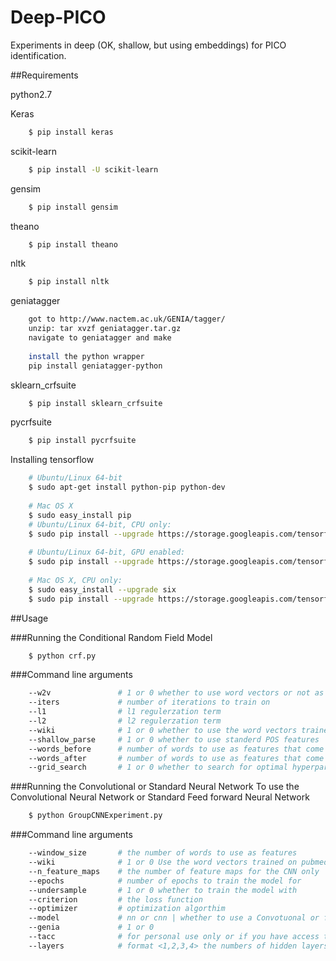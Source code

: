 # Deep-PICO

Experiments in deep (OK, shallow, but using embeddings) for PICO identification.

##Requirements

python2.7

Keras
```bash
    $ pip install keras
```

scikit-learn
```bash
    $ pip install -U scikit-learn
```
gensim
```bash
    $ pip install gensim
```
theano
```bash
    $ pip install theano
```
nltk
```bash
    $ pip install nltk
```
geniatagger
```bash
    got to http://www.nactem.ac.uk/GENIA/tagger/
    unzip: tar xvzf geniatagger.tar.gz
    navigate to geniatagger and make
    
    install the python wrapper
    pip install geniatagger-python
```
sklearn_crfsuite
```bash
    $ pip install sklearn_crfsuite
```
pycrfsuite
```bash
    $ pip install pycrfsuite
```


Installing tensorflow
```bash
    # Ubuntu/Linux 64-bit
    $ sudo apt-get install python-pip python-dev
    
    # Mac OS X
    $ sudo easy_install pip
    # Ubuntu/Linux 64-bit, CPU only:
    $ sudo pip install --upgrade https://storage.googleapis.com/tensorflow/linux/cpu/tensorflow-0.7.1-cp27-none-linux_x86_64.whl
    
    # Ubuntu/Linux 64-bit, GPU enabled:
    $ sudo pip install --upgrade https://storage.googleapis.com/tensorflow/linux/gpu/tensorflow-0.7.1-cp27-none-linux_x86_64.whl
    
    # Mac OS X, CPU only:
    $ sudo easy_install --upgrade six
    $ sudo pip install --upgrade https://storage.googleapis.com/tensorflow/mac/tensorflow-0.7.1-cp27-none-any.whl
```

##Usage

###Running the Conditional Random Field Model
```bash
    $ python crf.py 
```

###Command line arguments 
```bash
    --w2v               # 1 or 0 whether to use word vectors or not as features
    --iters             # number of iterations to train on    
    --l1                # l1 regulerzation term
    --l2                # l2 regulerzation term
    --wiki              # 1 or 0 whether to use the word vectors trained on wikipedia and pubmed 
    --shallow_parse     # 1 or 0 whether to use standerd POS features
    --words_before      # number of words to use as features that come before each token
    --words_after       # number of words to use as features that come after each token
    --grid_search       # 1 or 0 whether to search for optimal hyperparmeters with grid search
```




###Running the Convolutional or Standard Neural Network 
To use the  Convolutional Neural Network or Standard Feed forward Neural Network

```bash
    $ python GroupCNNExperiment.py  
```

###Command line arguments

```bash
    --window_size       # the number of words to use as features 
    --wiki              # 1 or 0 Use the word vectors trained on pubmed and wikipedia 
    --n_feature_maps    # the number of feature maps for the CNN only
    --epochs            # number of epochs to train the model for
    --undersample       # 1 or 0 whether to train the model with 
    --criterion         # the loss function
    --optimizer         # optimization algorthim 
    --model             # nn or cnn | whether to use a Convotuonal or feed forward neural network 
    --genia             # 1 or 0
    --tacc              # for personal use only or if you have access to TACC for some reason 
    --layers            # format <1,2,3,4> the numbers of hidden layers in the network
```
